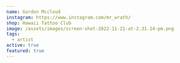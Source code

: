 ```yaml
---
name: Gordon Mccloud
instagram: https://www.instagram.com/mr_wrath/
shop: Hawaii Tattoo Club
image: /assets/images/screen-shot-2022-11-21-at-2.31.14-pm.png
tags:
  - artist
active: true
featured: true
---
```


